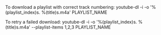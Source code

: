 To download a playlist with correct track numbering:
youtube-dl -i -o '%(playlist_index)s. %(title)s.m4a' PLAYLIST_NAME

To retry a failed download:
youtube-dl -i -o '%(playlist_index)s. %(title)s.m4a' --playlist-items 1,2,3 PLAYLIST_NAME
